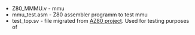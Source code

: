 - Z80_MMMU.v - mmu 
- mmu_test.asm - Z80 assembler programm to test mmu
- test_top.sv - file migrated from [AZ80 project](https://github.com/gdevic/A-Z80). Used for testing purposes of 
